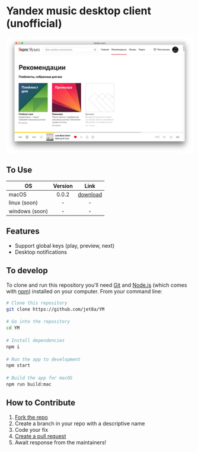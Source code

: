 # Yandex music desktop client (unofficial)

![yandex music desktop client screenshot](/screenshots/1.jpg?raw=true)

## To Use

| OS             | Version       | Link                                       |
| -------------- |:-------------:| :----------------------------------------: |
| macOS          | 0.0.2         | [download](/builds/mac/0.0.2.zip?raw=true) |
| linux (soon)   | -             | -                                          |
| windows (soon) | -             | -                                          |

## Features
* Support global keys (play, preview, next)
* Desktop notifications

## To develop

To clone and run this repository you'll need [Git](https://git-scm.com) and [Node.js](https://nodejs.org/en/download/) (which comes with [npm](http://npmjs.com)) installed on your computer. From your command line:

```bash
# Clone this repository
git clone https://github.com/jet8a/YM

# Go into the repository
cd YM

# Install dependencies
npm i

# Run the app to development
npm start

# Build the app for macOS
npm run build:mac
```


## How to Contribute

1. [Fork the repo](https://github.com/jet8a/YM/fork)
2. Create a branch in your repo with a descriptive name
3. Code your fix
4. [Create a pull request](https://github.com/jet8a/YM/compare)
5. Await response from the maintainers!